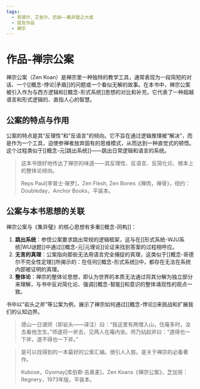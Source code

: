 ```yaml
---
tags:
  - 哥德尔、艾舍尔、巴赫——集异璧之大成
  - 提及作品
  - 禅宗
---
```


# 作品-禅宗公案

禅宗公案（Zen Koan）是禅宗里一种独特的教学工具，通常表现为一段简短的对话、一个[[概念-悖论|矛盾]]的问题或一个看似无解的故事。在本书中，禅宗公案被引入作为与西方逻辑和[[概念-形式系统]]思想的对比和补充，它代表了一种超越语言和形式逻辑的、直指人心的智慧。

## 公案的特点与作用

公案的特点是其“反理性”和“反语言”的倾向。它不旨在通过逻辑推理被“解决”，而是作为一个工具，迫使参禅者放弃固有的思维模式，从而达到一种直觉式的顿悟。这个过程类似于[[概念-元|跳出系统]]——跳出日常逻辑和语言的系统。

> 这本书很好地传达了禅宗的味道——其反理性、反语言、反简化论、根本上的整体论倾向。
> 
> Reps Paul\[李普士·保罗\]，Zen Flesh, Zen Bones《禅肉，禅骨》，纽约：Doubleday，Anchor Books，平装本。

## 公案与本书思想的关联

禅宗公案与《集异璧》的核心思想有多重[[概念-同构]]：

1.  **跳出系统**：参悟公案要求跳出常规的逻辑框架，这与在[[形式系统-WJU系统|WU谜题]]中通过[[概念-元|元理论]]论证来找到答案的过程相呼应。
2.  **无言的真理**：公案指向那些无法用语言完全捕捉的真理，这类似于[[概念-哥德尔不完全性定理]]所揭示的：在任何[[概念-形式系统]]中，都存在无法在系统内部被证明的真理。
3.  **整体论**：禅宗的整体论思想，即认为世界的本质无法通过将其分解为独立部分来理解，与书中反对简化论、强调[[概念-智能]]和意识的整体涌现性的观点一致。

书中以“岩头之斧”等公案为例，展示了禅宗如何通过[[概念-悖论]]来挑战和扩展我们的认知边界。

> 德山一日谓师（即岩头——译注）曰：“我这里有两僧入山，住庵多时，汝去看他怎生。”师遂将一斧去，见两人在庵内坐。师乃拈起斧曰：“道得也一下斧，道不得也一下斧。”

> 是可以找得到的一本最好的公案汇编。很引人入胜。是关于禅宗的必备著作。
> 
> Kubose，Gyomay\[库伯斯·吉奥麦\]，Zen Koans《禅宗公案》，芝加哥：Regnery，1973年版，平装本。
